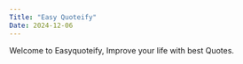 ```yaml
---
Title: "Easy Quoteify"
Date: 2024-12-06
---
```

Welcome to Easyquoteify, Improve your life with best Quotes.
